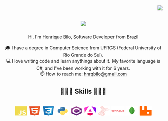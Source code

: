 <img align="right" src="https://visitor-badge.laobi.icu/badge?page_id=HenriqueBilo.HenriqueBilo">

<h1 align="center">
  <a href="https://git.io/typing-svg">
    <img src="https://readme-typing-svg.herokuapp.com/?lines=+Hello!+👋;This+is+Henrique+Bilo...;You're+welcome!+🚀&center=true&size=30">
  </a>
</h1>

<p align="center">
  Hi, I'm Henrique Bilo, Software Developer from Brazil
  <br>
  <br>
  🎓 I have a degree in Computer Science from UFRGS (Federal University of Rio Grande do Sul).
  <br>
  💻 I love writing code and learn anythings about it. My favorite language is C#, and I've been working with it for 6 years.
  <br>
  📫 How to reach me: <a href="mailto: hnrqbilo@gmail.com">hnrqbilo@gmail.com</a>
</p>

<h2 align="center">👨🏻‍💻 Skills 👨🏻‍💻</h2>

<div style="display: inline_block" align="center"><br>
  <img align="center" alt="Bilo-Js" height="30" width="40" src="https://raw.githubusercontent.com/devicons/devicon/master/icons/javascript/javascript-plain.svg">
  <img align="center" alt="Bilo-HTML" height="30" width="40" src="https://raw.githubusercontent.com/devicons/devicon/master/icons/html5/html5-original.svg">
  <img align="center" alt="Bilo-CSS" height="30" width="40" src="https://raw.githubusercontent.com/devicons/devicon/master/icons/css3/css3-original.svg">
  <img align="center" alt="Bilo-Python" height="30" width="40" src="https://raw.githubusercontent.com/devicons/devicon/master/icons/python/python-original.svg">
  <img align="center" alt="Bilo-Csharp" height="30" width="40" src="https://raw.githubusercontent.com/devicons/devicon/master/icons/csharp/csharp-original.svg">
  <img align="center" alt="Bilo-Angular" height="30" width="40" src="https://github.com/devicons/devicon/blob/master/icons/angular/angular-original.svg">
  <img align="center" alt="Bilo-SqlServer" height="30" width="40" src="https://github.com/devicons/devicon/blob/master/icons/microsoftsqlserver/microsoftsqlserver-line.svg">
  <img align="center" alt="Bilo-Oracle" height="30" width="40" src="https://github.com/devicons/devicon/blob/master/icons/oracle/oracle-original.svg">
  <img align="center" alt="Bilo-MongoDb" height="30" width="40" src="https://github.com/devicons/devicon/blob/master/icons/mongodb/mongodb-original.svg">
  <img align="center" alt="Bilo-RabbitMq" height="30" width="40" src="https://github.com/devicons/devicon/blob/master/icons/rabbitmq/rabbitmq-original.svg">
</div>
